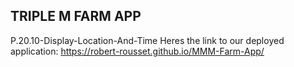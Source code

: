## TRIPLE M FARM APP

P.20.10-Display-Location-And-Time
Heres the link to our deployed application: https://robert-rousset.github.io/MMM-Farm-App/

